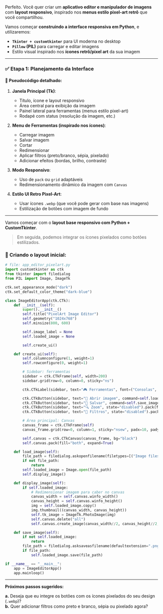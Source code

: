 Perfeito. Você quer criar um **aplicativo editor e manipulador de imagens** com **layout responsivo**, inspirado nos **menus estilo pixel-art retrô** que você compartilhou.

Vamos começar **construindo a interface responsiva em Python**, e utilizaremos:

- **`Tkinter + customtkinter`** para UI moderna no desktop
- **`Pillow` (PIL)** para carregar e editar imagens
- Estilo visual inspirado nos **ícones retrô/pixel art** da sua imagem

---

### ✅ Etapa 1: Planejamento da Interface

#### 📌 Pseudocódigo detalhado:

1. **Janela Principal (Tk)**:
   - Título, ícone e layout responsivo
   - Área central para exibição da imagem
   - Painel lateral para ferramentas (menus estilo pixel-art)
   - Rodapé com status (resolução da imagem, etc.)

2. **Menu de Ferramentas (inspirado nos ícones)**:
   - Carregar imagem
   - Salvar imagem
   - Cortar
   - Redimensionar
   - Aplicar filtros (preto/branco, sépia, pixelado)
   - Adicionar efeitos (bordas, brilho, contraste)

3. **Modo Responsivo**:
   - Uso de `pack` ou `grid` adaptáveis
   - Redimensionamento dinâmico da imagem com `Canvas`

4. **Estilo UI Retro Pixel-Art**:
   - Usar ícones `.webp` (que você pode gerar com base nas imagens)
   - Estilização de botões com imagem de fundo

---

Vamos começar com o **layout base responsivo com Python + CustomTkinter**.

> Em seguida, podemos integrar os ícones pixelados como botões estilizados.

### 🚀 Criando o layout inicial:

```python
# file: app_editor_pixelart.py
import customtkinter as ctk
from tkinter import filedialog
from PIL import Image, ImageTk

ctk.set_appearance_mode("dark")
ctk.set_default_color_theme("dark-blue")

class ImageEditorApp(ctk.CTk):
    def __init__(self):
        super().__init__()
        self.title("PixelArt Image Editor")
        self.geometry("1024x768")
        self.minsize(800, 600)

        self.image_label = None
        self.loaded_image = None

        self.create_ui()

    def create_ui(self):
        self.columnconfigure(1, weight=1)
        self.rowconfigure(0, weight=1)

        # Sidebar: ferramentas
        sidebar = ctk.CTkFrame(self, width=200)
        sidebar.grid(row=0, column=0, sticky="ns")

        ctk.CTkLabel(sidebar, text="🎮 Ferramentas", font=("Consolas", 16, "bold")).pack(pady=10)

        ctk.CTkButton(sidebar, text="📂 Abrir imagem", command=self.load_image).pack(fill="x", padx=10, pady=5)
        ctk.CTkButton(sidebar, text="💾 Salvar", command=self.save_image).pack(fill="x", padx=10, pady=5)
        ctk.CTkButton(sidebar, text="🔍 Zoom", state="disabled").pack(fill="x", padx=10, pady=5)
        ctk.CTkButton(sidebar, text="🎨 Filtros", state="disabled").pack(fill="x", padx=10, pady=5)

        # Área principal: Canvas
        canvas_frame = ctk.CTkFrame(self)
        canvas_frame.grid(row=0, column=1, sticky="nsew", padx=10, pady=10)

        self.canvas = ctk.CTkCanvas(canvas_frame, bg="black")
        self.canvas.pack(fill="both", expand=True)

    def load_image(self):
        file_path = filedialog.askopenfilename(filetypes=[("Image files", "*.png *.jpg *.jpeg *.webp *.bmp")])
        if not file_path:
            return
        self.loaded_image = Image.open(file_path)
        self.display_image()

    def display_image(self):
        if self.loaded_image:
            # Redimensionar imagem para caber no canvas
            canvas_width = self.canvas.winfo_width()
            canvas_height = self.canvas.winfo_height()
            img = self.loaded_image.copy()
            img.thumbnail((canvas_width, canvas_height))
            self.tk_image = ImageTk.PhotoImage(img)
            self.canvas.delete("all")
            self.canvas.create_image(canvas_width//2, canvas_height//2, image=self.tk_image, anchor="center")

    def save_image(self):
        if not self.loaded_image:
            return
        file_path = filedialog.asksaveasfilename(defaultextension=".png", filetypes=[("PNG", "*.png")])
        if file_path:
            self.loaded_image.save(file_path)

if __name__ == "__main__":
    app = ImageEditorApp()
    app.mainloop()
```

---

**Próximos passos sugeridos:**

**a.** Deseja que eu integre os botões com os ícones pixelados do seu design (`.webp`)?  
**b.** Quer adicionar filtros como preto e branco, sépia ou pixelado agora?